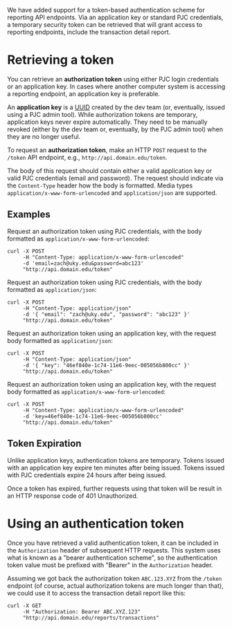We have added support for a token-based authentication scheme for reporting API endpoints. Via an application key or standard PJC credentials, a temporary security token can be retrieved that will grant access to reporting endpoints, include the transaction detail report.

# Retrieving a token

You can retrieve an **authorization token** using either PJC login credentials or an application key. In cases where another computer system is accessing a reporting endpoint, an application key is preferable.

An **application key** is a [UUID](https://en.wikipedia.org/wiki/Universally_unique_identifier) created by the dev team (or, eventually, issued using a PJC admin tool). While authorization tokens are temporary, application keys never expire automatically. They need to be manually revoked (either by the dev team or, eventually, by the PJC admin tool) when they are no longer useful.

To request an **authorization token**, make an HTTP `POST` request to the `/token` API endpoint, e.g., `http://api.domain.edu/token`.

The body of this request should contain either a valid application key or valid PJC credentials (email and password). The request should indicate via the `Content-Type` header how the body is formatted. Media types `application/x-www-form-urlencoded` and `application/json` are supported.

## Examples

Request an authorization token using PJC credentials, with the body formatted as `application/x-www-form-urlencoded`:

```
curl -X POST
     -H "Content-Type: application/x-www-form-urlencoded"
     -d 'email=zach@uky.edu&password=abc123'
     "http://api.domain.edu/token"
```

Request an authorization token using PJC credentials, with the body formatted as `application/json`:

```
curl -X POST
     -H "Content-Type: application/json"
     -d '{ "email": "zach@uky.edu", "password": "abc123" }'
     "http://api.domain.edu/token"
```

Request an authorization token using an application key, with the request body formatted as `application/json`:

```
curl -X POST
     -H "Content-Type: application/json"
     -d '{ "key": "46ef840e-1c74-11e6-9eec-005056b800cc" }'
     "http://api.domain.edu/token"
```

Request an authorization token using an application key, with the request body formatted as `application/x-www-form-urlencoded`:

```
curl -X POST
     -H "Content-Type: application/x-www-form-urlencoded"
     -d 'key=46ef840e-1c74-11e6-9eec-005056b800cc'
     "http://api.domain.edu/token"
```

## Token Expiration

Unlike application keys, authentication tokens are temporary. Tokens issued with an application key expire ten minutes after being issued. Tokens issued with PJC credentials expire 24 hours after being issued.

Once a token has expired, further requests using that token will be result in an HTTP response code of 401 Unauthorized.

# Using an authentication token

Once you have retrieved a valid authentication token, it can be included in the `Authorization` header of subsequent HTTP requests. This system uses what is known as a "bearer authentication scheme", so the authentication token value must be prefixed with "Bearer" in the `Authorization` header.

Assuming we got back the authorization token `ABC.123.XYZ` from the `/token` endpoint (of course, actual authorization tokens are much longer than that), we could use it to access the transaction detail report like this:

```
curl -X GET
     -H "Authorization: Bearer ABC.XYZ.123"
     "http://api.domain.edu/reports/transactions"
```
